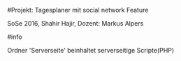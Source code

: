 #Projekt: Tagesplaner mit social network Feature

SoSe 2016,
Shahir Hajir,
Dozent: Markus Alpers

#info 

Ordner 'Serverseite' beinhaltet serverseitige Scripte(PHP)
